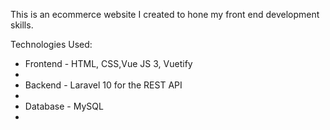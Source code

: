 This is an ecommerce website I created to hone my front end development skills.

Technologies Used: <br />
<ul>
    <li>Frontend - HTML, CSS,Vue JS 3, Vuetify<li/>
    <li>Backend - Laravel 10 for the REST API<li/>
    <li>Database - MySQL<li/>
<ul/>



